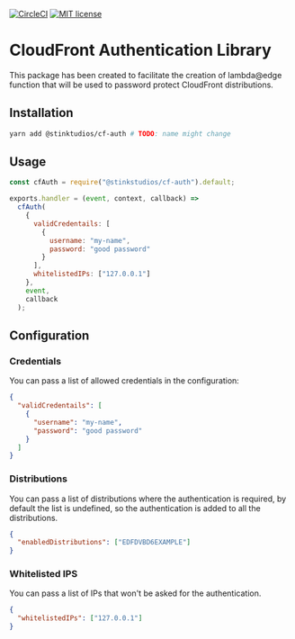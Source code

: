 [![CircleCI](https://circleci.com/gh/Stinkstudios/cloudfront-auth.svg?style=svg&circle-token=4586e5d9e5395a5670a57d17b97850a0e6d916b1)](https://circleci.com/gh/Stinkstudios/cloudfront-auth)
[![MIT license](http://img.shields.io/badge/license-MIT-brightgreen.svg)](http://opensource.org/licenses/MIT)

# CloudFront Authentication Library

This package has been created to facilitate the creation of lambda@edge function that will
be used to password protect CloudFront distributions.

## Installation

```bash
yarn add @stinktudios/cf-auth # TODO: name might change
```

## Usage

```js
const cfAuth = require("@stinkstudios/cf-auth").default;

exports.handler = (event, context, callback) =>
  cfAuth(
    {
      validCredentails: [
        {
          username: "my-name",
          password: "good password"
        }
      ],
      whitelistedIPs: ["127.0.0.1"]
    },
    event,
    callback
  );
```

## Configuration

### Credentials

You can pass a list of allowed credentials in the configuration:

```json
{
  "validCredentails": [
    {
      "username": "my-name",
      "password": "good password"
    }
  ]
}
```

### Distributions

You can pass a list of distributions where the authentication is required,
by default the list is undefined, so the authentication is added to all the
distributions.

```json
{
  "enabledDistributions": ["EDFDVBD6EXAMPLE"]
}
```

### Whitelisted IPS

You can pass a list of IPs that won't be asked for the authentication.

```json
{
  "whitelistedIPs": ["127.0.0.1"]
}
```
